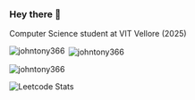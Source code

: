### Hey there 👋
Computer Science student at VIT Vellore (2025)

<p><img align="left" src="https://github-readme-stats.vercel.app/api/top-langs?username=johntony366&show_icons=true&locale=en&layout=compact&theme=radical" alt="johntony366" /></p>

<p>&nbsp;<img align="center" src="https://github-readme-stats.vercel.app/api?username=johntony366&show_icons=true&locale=en&theme=radical" alt="johntony366" /></p>

<p><img align="center" src="https://github-readme-streak-stats.herokuapp.com/?user=johntony366&theme=radical" alt="johntony366" /></p>


![Leetcode Stats](https://leetcode.card.workers.dev/?username=johntony366&theme=dark)

<!--
**johntony366/johntony366** is a ✨ _special_ ✨ repository because its `README.md` (this file) appears on your GitHub profile.

Here are some ideas to get you started:

- 🔭 I’m currently working on ...
- 🌱 I’m currently learning ...
- 👯 I’m looking to collaborate on ...
- 🤔 I’m looking for help with ...
- 💬 Ask me about ...
- 📫 How to reach me: ...
- 😄 Pronouns: ...
- ⚡ Fun fact: ...
-->
